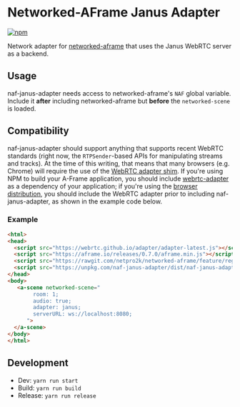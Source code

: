 # Networked-AFrame Janus Adapter

[![npm](https://img.shields.io/npm/v/naf-janus-adapter.svg)](https://www.npmjs.com/package/naf-janus-adapter)

Network adapter for [networked-aframe](https://github.com/haydenjameslee/networked-aframe) that uses the Janus WebRTC server as a backend.

## Usage

naf-janus-adapter needs access to networked-aframe's `NAF` global variable. Include it **after** including networked-aframe but **before** the `networked-scene` is loaded.

## Compatibility

naf-janus-adapter should support anything that supports recent WebRTC standards (right now, the `RTPSender`-based APIs for manipulating streams and tracks). At the time of this writing, that means that many browsers (e.g. Chrome) will require the use of the [WebRTC adapter shim](https://github.com/webrtc/adapter). If you're using NPM to build your A-Frame application, you should include [webrtc-adapter](https://www.npmjs.com/package/webrtc-adapter) as a dependency of your application; if you're using the [browser distribution](https://github.com/mozilla/naf-janus-adapter/tree/master/dist), you should include the WebRTC adapter prior to including naf-janus-adapter, as shown in the example code below.

### Example

```html
<html>
<head>
  <script src="https://webrtc.github.io/adapter/adapter-latest.js"></script>
  <script src="https://aframe.io/releases/0.7.0/aframe.min.js"></script>
  <script src="https://rawgit.com/netpro2k/networked-aframe/feature/register-adapter/dist/networked-aframe.js"></script>
  <script src="https://unpkg.com/naf-janus-adapter/dist/naf-janus-adapter.min.js"></script>
</head>
<body>
   <a-scene networked-scene="
        room: 1;
        audio: true;
        adapter: janus;
        serverURL: ws://localhost:8080;
      ">
  </a-scene>
</body>
</html>
```

## Development

- Dev: `yarn run start`
- Build: `yarn run build`
- Release: `yarn run release`
